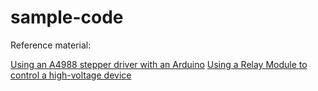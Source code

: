 # sample-code

Reference material:

[Using an A4988 stepper driver with an Arduino](https://www.youtube.com/watch?v=5CmjB4WF5XA&t=499s&ab_channel=HowToMechatronics)
[Using a Relay Module to control a high-voltage device](https://www.youtube.com/watch?v=LLFQ8sBWc80&ab_channel=HowToMechatronics)
